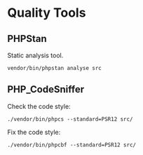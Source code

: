 # Quality Tools

## PHPStan

Static analysis tool.

```
vendor/bin/phpstan analyse src
```

## PHP_CodeSniffer

Check the code style:

````
./vendor/bin/phpcs --standard=PSR12 src/
````

Fix the code style:

````
./vendor/bin/phpcbf --standard=PSR12 src/
````
